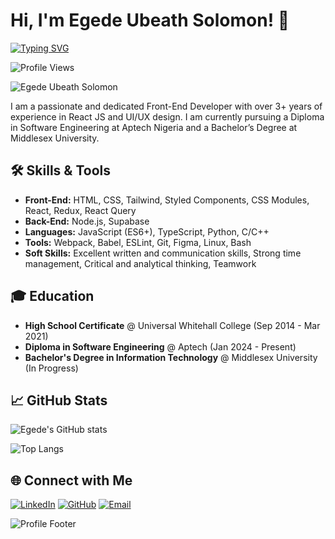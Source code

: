 # Hi, I'm Egede Ubeath Solomon! 👋

[![Typing SVG](https://readme-typing-svg.herokuapp.com?size=24&color=F7B32B&center=true&vCenter=true&width=500&lines=Front-End+Developer;UI%2FUX+Designer;React+JS+Specialist)](https://git.io/typing-svg)

![Profile Views](https://komarev.com/ghpvc/?username=AnonSols&color=blueviolet)

![Egede Ubeath Solomon](path_to_your_image)

I am a passionate and dedicated Front-End Developer with over 3+ years of experience in React JS and UI/UX design. I am currently pursuing a Diploma in Software Engineering at Aptech Nigeria and a Bachelor’s Degree at Middlesex University.

## 🛠️ Skills & Tools

- **Front-End:** HTML, CSS, Tailwind, Styled Components, CSS Modules, React, Redux, React Query
- **Back-End:** Node.js, Supabase
- **Languages:** JavaScript (ES6+), TypeScript, Python, C/C++
- **Tools:** Webpack, Babel, ESLint, Git, Figma, Linux, Bash
- **Soft Skills:** Excellent written and communication skills, Strong time management, Critical and analytical thinking, Teamwork

## 🎓 Education

- **High School Certificate** @ Universal Whitehall College (Sep 2014 - Mar 2021)
- **Diploma in Software Engineering** @ Aptech (Jan 2024 - Present)
- **Bachelor's Degree in Information Technology** @ Middlesex University (In Progress)

## 📈 GitHub Stats

![Egede's GitHub stats](https://github-readme-stats.vercel.app/api?username=AnonSols&show_icons=true&theme=radical)

![Top Langs](https://github-readme-stats.vercel.app/api/top-langs/?username=AnonSols&layout=compact&theme=radical)

## 🌐 Connect with Me

[![LinkedIn](https://img.shields.io/badge/LinkedIn-blue?style=for-the-badge&logo=linkedin)](https://www.linkedin.com/in/egede-solomon-32766a23a/)
[![GitHub](https://img.shields.io/badge/GitHub-black?style=for-the-badge&logo=github)](https://github.com/AnonSols)
[![Email](https://img.shields.io/badge/Email-D14836?style=for-the-badge&logo=gmail&logoColor=white)](mailto:soloschmail@gmail.com)

![Profile Footer](path_to_footer_image)
